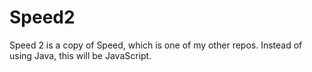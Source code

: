 # Speed2

Speed 2 is a copy of Speed, which is one of my other repos. Instead of using Java, this will be JavaScript.